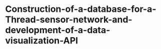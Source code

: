 # Construction-of-a-database-for-a-Thread-sensor-network-and-development-of-a-data-visualization-API